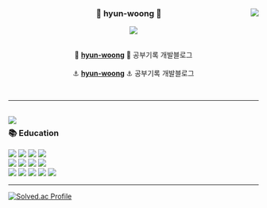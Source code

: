 <div align="center">
  
  <img align="right" src="https://github-readme-stats.vercel.app/api?username=hyun-woong&show_icons=true&theme=cobalt&hide="/>
 
  ### 🌿 hyun-woong 🌿
 
 <a href="https://github.com/hyun-woong">
 <img src="https://hits.seeyoufarm.com/api/count/incr/badge.svg?url=https%3A%2F%2Fgithub.com%2Fhyun-woong&count_bg=%23000000&title_bg=%23000000&icon=github.svg&icon_color=%23E7E7E7&title=GitHub&edge_flat=false)"/>
  </a>
  <br>
  </a> 
  
<br>

🌊 [**hyun-woong**](https://woong0926.tistory.com) 🌊  공부기록 개발블로그
<br>
<br>
⚓ [**hyun-woong**](https://woong0926.tistory.com) ⚓  공부기록 개발블로그
 
 <br>
 
</div>
  
 ---
 
 <br>
<img align="left" src="https://github-readme-stats.vercel.app/api/top-langs/?username=hyun-woong&theme=cobalt&exclude_repo=Computer-Science-Engineering&layout=compact&langs_count=10"/></a>
 
<div align="left">
  
### 📚 Education

<img src="https://img.shields.io/badge/SpringBoot-6DB33F?style=for-the-badge&logo=Spring&logoColor=white">
<img src="https://img.shields.io/badge/Java-EC2025?style=for-the-badge&logo=Java&logoColor=white">
<img src="https://img.shields.io/badge/Gradle-39D52D?style=for-the-badge&logo=Gradle&logoColor=white">
<img src="https://img.shields.io/badge/Notion-181818?style=for-the-badge&logo=Notion&logoColor=white">

  
<br>
<img src="https://img.shields.io/badge/MySQL-4479A1?style=for-the-badge&logo=MySQL&logoColor=white">
<img src="https://img.shields.io/badge/Amazon S3-E15343?style=for-the-badge&logo=S3&logoColor=white">
<img src="https://img.shields.io/badge/github-181717?style=for-the-badge&logo=github&logoColor=white">
<img src="https://img.shields.io/badge/Slack-4A154B?style=for-the-badge&logo=Slack&logoColor=white">
  
<br>  
<img src="https://img.shields.io/badge/Jenkins-D73634?style=for-the-badge&logo=Jenkins&logoColor=white">
<img src="https://img.shields.io/badge/jwt-000000?style=for-the-badge&logo=jwt&logoColor=white">
<img src="https://img.shields.io/badge/Docker-4DCBFE?style=for-the-badge&logo=Docker&logoColor=white">
<img src="https://img.shields.io/badge/AWS EC2-F58536?style=for-the-badge&logo=AWS&logoColor=white">
<img src="https://img.shields.io/badge/QueryDsl-747474?style=for-the-badge&logo=QueryDsl&logoColor=white">
  
<br>  

---
  
[![Solved.ac Profile](http://mazassumnida.wtf/api/v2/generate_badge?boj=mr_woong)](https://solved.ac/mr_woong/)
 

  
